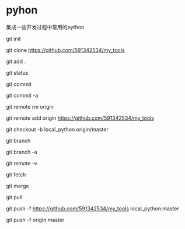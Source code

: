 ﻿# pyhon
集成一些开发过程中常用的python

git init

git clone https://github.com/591342534/my_tools

git add .

git status

git commit 

git commit -a

git remote rm origin

git remote add origin https://github.com/591342534/my_tools

git checkout -b local_python origin/master

git branch 

git branch -a

git remote -v

git fetch

git merge

git pull

git push -f https://github.com/591342534/my_tools local_python:master

git push -f origin master
 

 
